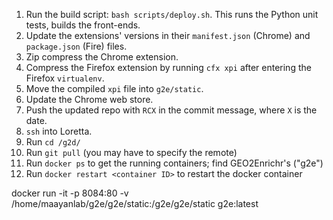 1. Run the build script: `bash scripts/deploy.sh`. This runs the Python unit tests, builds the front-ends.
2. Update the extensions' versions in their `manifest.json` (Chrome) and `package.json` (Fire) files.
3. Zip compress the Chrome extension.
4. Compress the Firefox extension by running `cfx xpi` after entering the Firefox `virtualenv`.
5. Move the compiled `xpi` file into `g2e/static`.
6. Update the Chrome web store.
7. Push the updated repo with `RCX` in the commit message, where `X` is the date.
8. `ssh` into Loretta.
9. Run `cd /g2d/`
10. Run `git pull` (you may have to specify the remote)
11. Run `docker ps` to get the running containers; find GEO2Enrichr's ("g2e")
12. Run `docker restart <container ID>` to restart the docker container

docker run -it -p 8084:80 -v /home/maayanlab/g2e/g2e/static:/g2e/g2e/static g2e:latest
